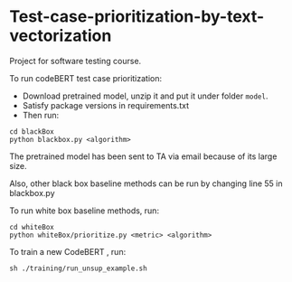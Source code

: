 # Test-case-prioritization-by-text-vectorization
Project for software testing course.

To run codeBERT test case prioritization:
- Download pretrained model, unzip it and put it under folder `model`.
- Satisfy package versions in requirements.txt
- Then run:

```
cd blackBox
python blackbox.py <algorithm>
```

The pretrained model has been sent to TA via email because of its large size.

Also, other black box baseline methods can be run by changing line 55 in blackbox.py

To run white box baseline methods, run:

```
cd whiteBox
python whiteBox/prioritize.py <metric> <algorithm>
```

To train a new CodeBERT , run:

```
sh ./training/run_unsup_example.sh
```















